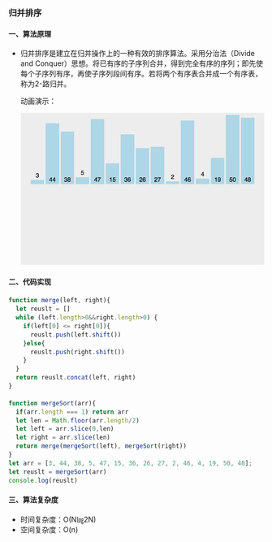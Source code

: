 ### 归并排序

#### 一、算法原理

- 归并排序是建立在归并操作上的一种有效的排序算法。采用分治法（Divide and Conquer）思想。将已有序的子序列合并，得到完全有序的序列；即先使每个子序列有序，再使子序列段间有序。若将两个有序表合并成一个有序表，称为2-路归并。

  动画演示：

  ![mergeSort](../../../image/mergeSort.gif)

#### 二、代码实现

```javascript
function merge(left, right){
  let reuslt = []
  while (left.length>0&&right.length>0) {
    if(left[0] <= right[0]){
      reuslt.push(left.shift())
    }else{
      reuslt.push(right.shift())
    }
  }
  return reuslt.concat(left, right)
}

function mergeSort(arr){
  if(arr.length === 1) return arr
  let len = Math.floor(arr.length/2)
  let left = arr.slice(0,len)
  let right = arr.slice(len)
  return merge(mergeSort(left), mergeSort(right))
}
let arr = [3, 44, 38, 5, 47, 15, 36, 26, 27, 2, 46, 4, 19, 50, 48];
let reuslt = mergeSort(arr)
console.log(reuslt)
```

#### 三、算法复杂度

- 时间复杂度：O(N㏒2N)
- 空间复杂度：O(n)

